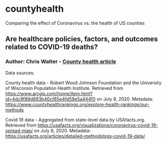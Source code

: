 # countyhealth
Comparing the effect of Coronavirus vs. the health of US counties

## Are healthcare policies, factors, and outcomes related to COVID-19 deaths?
### Author: Chris Walter - [County health article](https://waltscienceblog.github.io/countyhealth/)

Data sources: 

County health data - Robert Wood Johnson Foundation and the University of Wisconsin Population Health Institute. Retrieved from https://www.arcgis.com/home/item.html?id=4dc9f89d893b40cf85e4fd59e5a444f0 on July 8, 2020. Metadata: https://www.countyhealthrankings.org/explore-health-rankings/our-methods
               
Covid 19 data - Aggregated from state-level data by USAfacts.org. Retrieved from https://usafacts.org/visualizations/coronavirus-covid-19-spread-map/ on July 8, 2020. Metadata: https://usafacts.org/articles/detailed-methodology-covid-19-data/
